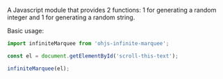 A Javascript module that provides 2 functions: 1 for generating a random 
integer and 1 for generating a random string.

Basic usage:

```js
import infiniteMarquee from 'ohjs-infinite-marquee';

const el = document.getElementById('scroll-this-text');

infiniteMarquee(el);
```
